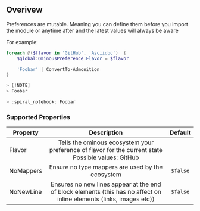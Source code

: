 ## Overivew

Preferences are mutable. Meaning you can define them before you import the module or anytime after and the latest values will always be aware

For example:

```powershell
foreach @($flavor in 'GitHub', 'Asciidoc')  {
    $global:OminousPreference.Flavor = $flavor

    'Foobar' | ConvertTo-Admonition
}

> [!NOTE]
> Foobar

> :spiral_notebook: Foobar

```

### Supported Properties

| Property | Description | Default
| - | :-: | :-:
| Flavor | Tells the ominous ecosystem your preference of flavor for the current state<br>Possible values: GitHub
| NoMappers | Ensure no type mappers are used by the ecosystem | `$false` |
| NoNewLine | Ensures no new lines appear at the end of block elements (this has no affect on inline elements (links, images etc)) | `$false`
